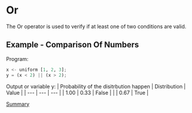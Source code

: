 # Or

The Or operator is used to verify if at least one of two conditions are valid.

## Example - Comparison Of Numbers

Program:
```python
x <- uniform [1, 2, 3];
y = (x < 2) || (x > 2);
```

Output or variable y:
| Probability of the disitrbution happen | Distribution | Value | 
| --- | --- | --- |
| 1.00 | 0.33 | False |
|  | 0.67 | True |

[Summary](https://github.com/gleisonsdm/Kuifje-Documentation)

